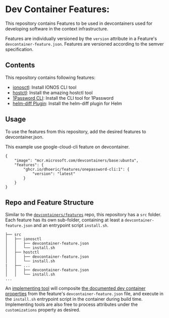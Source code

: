 # Dev Container Features:

This repository contains Features to be used in devcontainers used for developing software in the context infrastructure.

Features are individually versioned by the `version` attribute in a Feature's `devcontainer-feature.json`.  Features are versioned according to the semver specification.
## Contents

This repository contains following features:
- [ionosctl](./src/ionosctl/README.md): Install IONOS CLI tool
- [hostctl](./src/hostctl/README.md): Install the amazing hostctl tool
- [1Password CLI](./src/onepassword-cli/README.md): Install the CLI tool for 1Password
- [helm-diff Plugin](./src/helm-diff-plugin/README.md): Install the helm-diff plugin for Helm

## Usage

To use the features from this repository, add the desired features to devcontainer.json.

This example use google-cloud-cli feature on devcontainer.

```jsonc
{
    "image": "mcr.microsoft.com/devcontainers/base:ubuntu",
    "features": {
        "ghcr.io/dhoeric/features/onepassword-cli:1": {
            "version": "latest"
        }
    }
}
```

## Repo and Feature Structure

Similar to the [`devcontainers/features`](https://github.com/devcontainers/features) repo, this repository has a `src` folder.  Each feature has its own sub-folder, containing at least a `devcontainer-feature.json` and an entrypoint script `install.sh`.

```
├── src
│   ├── ionosctl
│   │   ├── devcontainer-feature.json
│   │   └── install.sh
│   ├── hostctl
│   │   ├── devcontainer-feature.json
│   │   └── install.sh
|   ├── ...
│   │   ├── devcontainer-feature.json
│   │   └── install.sh
...
```

An [implementing tool](https://containers.dev/supporting#tools) will composite [the documented dev container properties](https://containers.dev/implementors/features/#devcontainer-feature-json-properties) from the feature's `devcontainer-feature.json` file, and execute in the `install.sh` entrypoint script in the container during build time.  Implementing tools are also free to process attributes under the `customizations` property as desired.